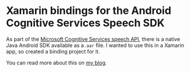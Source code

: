 # Xamarin bindings for the Android Cognitive Services Speech SDK

As part of the [Microsoft Cognitive Services speech API](https://docs.microsoft.com/en-us/azure/cognitive-services/speech-service/?WT.mc_id=speech-github-jabenn), there is a native Java Android SDK available as a`.aar` file. I wanted to use this in a Xamarin app, so created a binding project for it.

You can read more about this on [my blog](https://jimbobbennett.io/binding-the-cognitive-services-android-speech-sdk).
